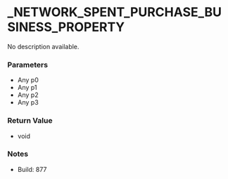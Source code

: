 # _NETWORK_SPENT_PURCHASE_BUSINESS_PROPERTY

No description available.

### Parameters
* Any p0
* Any p1
* Any p2
* Any p3

### Return Value
* void

### Notes
* Build: 877

